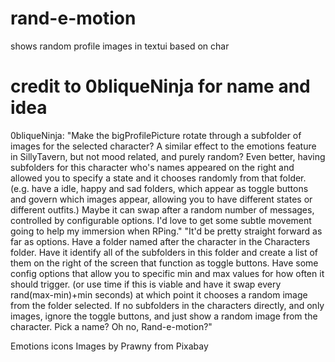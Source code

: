 # rand-e-motion
 shows random profile images in textui based on char

# credit to 0bliqueNinja for name and idea

0bliqueNinja: "Make the bigProfilePicture rotate through a subfolder of images for the selected character? A similar effect to the emotions feature in SillyTavern, but not mood related, and purely random? Even better, having subfolders for this character who's names appeared on the right and allowed you to specify a state and it chooses randomly from that folder. (e.g. have a idle, happy and sad folders, which appear as toggle buttons and govern which images appear, allowing you to have different states or different outfits.) Maybe it can swap after a random number of messages, controlled by configurable options. I'd love to get some subtle movement going to help my immersion when RPing."
"It'd be pretty straight forward as far as options. Have a folder named after the character in the Characters folder. Have it identify all of the subfolders in this folder and create a list of them on the right of the screen that function as toggle buttons. Have some config options that allow you to specific min and max values for how often it should trigger. (or use time if this is viable and have it swap every rand(max-min)+min seconds) at which point it chooses a random image from the folder selected. If no subfolders in the characters directly, and only images, ignore the toggle buttons, and just show a random image from the character. Pick a name? Oh no, Rand-e-motion?"

Emotions icons Images by Prawny from Pixabay